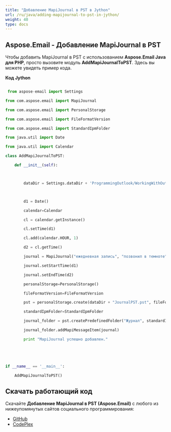```yaml
---
title: "Добавление MapiJournal в PST в Jython"
url: /ru/java/adding-mapijournal-to-pst-in-jython/
weight: 40
type: docs
---
```


## **Aspose.Email - Добавление MapiJournal в PST**
Чтобы добавить MapiJournal в PST с использованием **Aspose.Email Java для PHP**, просто вызовите модуль **AddMapiJournalToPST**. Здесь вы можете увидеть пример кода.

**Код Jython**

```python

 from aspose-email import Settings

from com.aspose.email import MapiJournal

from com.aspose.email import PersonalStorage

from com.aspose.email import FileFormatVersion

from com.aspose.email import StandardIpmFolder

from java.util import Date

from java.util import Calendar

class AddMapiJournalToPST:

    def __init__(self):



        dataDir = Settings.dataDir + 'ProgrammingOutlook/WorkingWithOutlookPersonalStorage/AddMapiJournalToPST/'



        d1 = Date()

        calendar=Calendar

        cl = calendar.getInstance()

        cl.setTime(d1)

        cl.add(calendar.HOUR, 1)

        d2 = cl.getTime()

        journal = MapiJournal("ежедневная запись", "позвонил в темноте", "Телефонный звонок", "Телефонный звонок")

        journal.setStartTime(d1)

        journal.setEndTime(d2)

        personalStorage=PersonalStorage()

        fileFormatVersion=FileFormatVersion

        pst = personalStorage.create(dataDir + "JournalPST.pst", fileFormatVersion.Unicode)

        standardIpmFolder=StandardIpmFolder

        journal_folder = pst.createPredefinedFolder("Журнал", standardIpmFolder.Journal)

        journal_folder.addMapiMessageItem(journal)

        print "MapiJournal успешно добавлен."





if __name__ == '__main__':        

    AddMapiJournalToPST()

```
## **Скачать работающий код**
Скачайте **Добавление MapiJournal в PST (Aspose.Email)** с любого из нижеупомянутых сайтов социального программирования:

- [GitHub](https://github.com/aspose-email/Aspose.Email-for-Java/releases/tag/Aspose.Email_Java_for_Jython-v1.0)
- [CodePlex](https://asposeemailjavajython.codeplex.com/releases/view/620655)